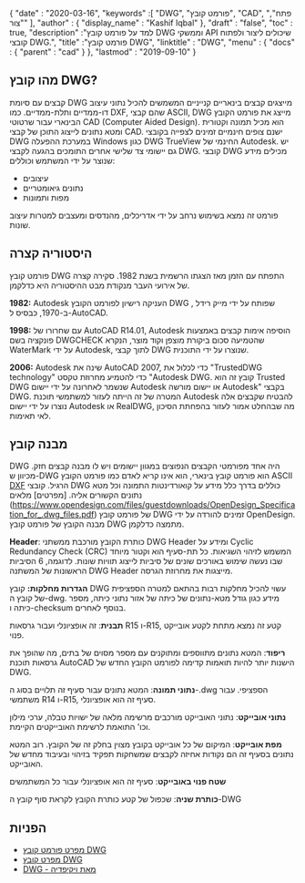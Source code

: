 {
  "date" : "2020-03-16",
  "keywords" :[ "DWG", "פורמט קובץ", "CAD", "פתח", "צור" ],
  "author" : {
    "display_name" : "Kashif Iqbal"
},
  "draft" : "false",
  "toc" : true,
  "description" :"למד על פורמט קובץ DWG וממשקי API שיכולים ליצור ולפתוח קובצי DWG.",
  "title" :"פורמט קובץ DWG",
  "linktitle" : "DWG",
  "menu" : {
    "docs" : {
      "parent" : "cad"
}
},
  "lastmod" : "2019-09-10"
}

## מהו קובץ DWG?

קבצים עם סיומת DWG מייצגים קבצים בינאריים קנייניים המשמשים להכיל נתוני עיצוב דו-ממדיים ותלת-ממדיים. כמו DXF, שהם קבצי ASCII, DWG מייצג את פורמט הקובץ הבינארי עבור שרטוטי CAD (Computer Aided Design). הוא מכיל תמונה וקטורית ומטא נתונים לייצוג התוכן של קבצי CAD. ישנם צופים חינמיים זמינים לצפייה בקובצי DWG במערכת ההפעלה Windows כגון DWG TrueView החינמי של Autodesk. יש גם יישומי צד שלישי אחרים התומכים בהגעה לקבצי DWG. קובצי DWG מכילים מידע שנוצר על ידי המשתמש וכוללים:

* עיצובים
* נתונים גיאומטריים
* מפות ותמונות

פורמט זה נמצא בשימוש נרחב על ידי אדריכלים, מהנדסים ומעצבים למטרות עיצוב שונות.

## היסטוריה קצרה ##

פורמט קובץ DWG התפתח עם הזמן מאז הצגתו הרשמית בשנת 1982. סקירה קצרה של אירועי העבר מנקודת מבט ההיסטוריה היא כדלקמן.

**1982:** Autodesk העניקה רישיון לפורמט הקובץ DWG , שפותח על ידי מייק רידל ב-1970, כבסיס ל-AutoCAD.

**1998:** עם שחרורו של AutoCAD R14.01, Autodesk הוסיפה אימות קבצים באמצעות פונקציה בשם DWGCHECK שהטמיעה סכום ביקורת מוצפן וקוד מוצר, הנקרא WaterMark על ידי Autodesk, לתוך קבצי DWG שנוצרו על ידי התוכנית.

**2006:** Autodesk שינה את AutoCAD 2007, כדי לכלול את "TrustedDWG technology" כדי להטמיע מחרוזת טקסט "Autodesk DWG. קובץ זה הוא Trusted DWG שנשמר לאחרונה על ידי יישום Autodesk או יישום מורשה Autodesk" בקבצי DWG. המטרה של זה הייתה לעזור למשתמשי תוכנת Autodesk להבטיח שקבצים אלה נוצרו על ידי יישום Autodesk או RealDWG, מה שבהחלט אמור לעזור בהפחתת הסיכון לאי תאימות.

## מבנה קובץ ##

DWG היה אחד מפורמטי הקבצים הנפוצים במגוון יישומים ויש לו מבנה קבצים חזק. מכיוון ש-DWG הוא פורמט קובץ בינארי, הוא אינו קריא לאדם כמו פורמט הקובץ ASCII [DXF](/he/cad/dxf/) הרגיל. קובצי DWG כוללים בדרך כלל מידע על קואורדינטות התמונה וכל מטא נתונים הקשורים אליה. [מפרטים] מלאים (https://www.opendesign.com/files/guestdownloads/OpenDesign_Specification_for_.dwg_files.pdf) של פורמט קובץ DWG זמינים להורדה על ידי OpenDesign. מבנה הקובץ של פורמט קובץ DWG מתמצה כדלקמן.

**Header**: כותרת הקובץ מורכבת ממשתני DWG Header ומידע על Cyclic Redundancy Check (CRC) המשמש לזיהוי השגיאות. כל תת-סעיף הוא וקטור מיוחד שבו נעשה שימוש באורכים שונים של סיביות לייצוג תוויות שונות. לדוגמה, 6 הסיביות הראשונות של המשתנה DWG Header מייצגות את מחרוזת הגרסה.

**הגדרות מחלקות:** קובץ DWG עשוי להכיל מחלקות רבות בהתאם למטרה הספציפית של קובץ ה-dwg. מידע כגון גודל מטא-נתונים של כיתה של אזור נתוני כיתה, מספר כיתה ו-checksum בנוסף לאחרים.

**תבנית**: זה אופציונלי ועבור גרסאות R15 ו-R15, קטע זה נמצא מתחת לקטע אובייקט פנוי.

**ריפוד**: המטא נתונים מתווספים ומתוקנים עם מספר מסוים של בתים, מה שהופך את גרסאות תוכנת AutoCAD הישנות יותר להיות תואמות קדימה לפורמט הקובץ החדש של DWG.

**נתוני תמונה**: המטא נתונים עבור סעיף זה תלויים בסוג ה-.dwg הספציפי. עבור משתמשי R14 ו-R15, סעיף זה הוא אופציונלי.

**נתוני אובייקט**: נתוני האובייקט מורכבים מרשימה מלאה של ישויות טבלה, ערכי מילון וכו' התואמת לרשימת האובייקטים הקיימת.

**מפת אובייקט**: המיקום של כל אובייקט בקובץ מצוין בחלק זה של הקובץ. רוב המטא נתונים בסעיף זה הם נקודות אחיזה לקבצים שמשחקות תפקיד בזיהוי ובעיבוד מחדש של האובייקט.

**שטח פנוי באובייקט**: סעיף זה הוא אופציונלי עבור כל המשתמשים

**כותרת שניה**: שכפול של קטע כותרת הקובץ לקראת סוף קובץ ה-DWG

## הפניות ##

* [מפרט פורמט קובץ DWG](https://www.opendesign.com/files/guestdownloads/OpenDesign_Specification_for_.dwg_files.pdf)
* [מפרט קובץ DWG](https://www.scan2cad.com/blog/dwg/file-spec/)
* [DWG - מאת ויקיפדיה](https://en.wikipedia.org/wiki/.dwg)


